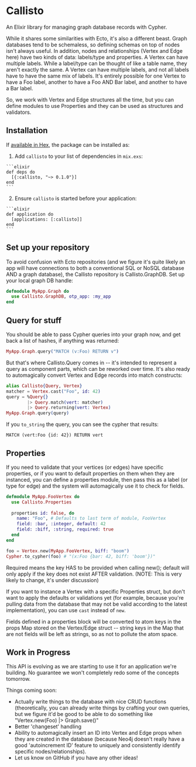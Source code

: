 # Callisto

An Elixir library for managing graph database records with Cypher.

While it shares some similarities with Ecto, it's also a different beast.
Graph databases tend to be schemaless, so defining schemas on top of nodes
isn't always useful.  In addition, nodes and relationships (Vertex and Edge
here) have two kinds of data:  labels/type and properties.  A Vertex can 
have multiple labels.  While a label/type can be thought of like a table
name, they aren't exactly the same.  A Vertex can have multiple labels, and
not all labels have to have the same mix of labels.  It's entirely possible
for one Vertex to have a Foo label, another to have a Foo AND Bar label, and
another to have a Bar label.

So, we work with Vertex and Edge structures all the time, but you can define
modules to use Properties and they can be used as structures and validators.

## Installation

If [available in Hex](https://hex.pm/docs/publish), the package can be installed as:

  1. Add `callisto` to your list of dependencies in `mix.exs`:

    ```elixir
    def deps do
      [{:callisto, "~> 0.1.0"}]
    end
    ```

  2. Ensure `callisto` is started before your application:

    ```elixir
    def application do
      [applications: [:callisto]]
    end
    ```

## Set up your repository

To avoid confusion with Ecto repositories (and we figure it's quite likely an
app will have connections to both a conventional SQL or NoSQL database AND a
graph database), the Callisto repository is Callisto.GraphDB.  Set up your
local graph DB handle:

  ```elixir
  defmodule MyApp.Graph do
    use Callisto.GraphDB, otp_app: :my_app
  end
  ```

## Query for stuff

You should be able to pass Cypher queries into your graph now, and get back
a list of hashes, if anything was returned:

  ```elixir
  MyApp.Graph.query("MATCH (v:Foo) RETURN v")
  ```

But that's where Callisto.Query comes in -- it's intended to represent a query as component parts, which can be reworked over time.  It's also ready to automagically convert Vertex and Edge records into match constructs:

  ```elixir
  alias Callisto{Query, Vertex}
  matcher = Vertex.cast("Foo", id: 42)
  query = %Query{}
          |> Query.match(vert: matcher)
          |> Query.returning(vert: Vertex)
  MyApp.Graph.query(query)
  ```

If you `to_string` the query, you can see the cypher that results:

  ```MATCH (vert:Foo {id: 42}) RETURN vert```

## Properties

If you need to validate that your vertices (or edges) have specific properties, or if you want to default properties on them when they are instanced, you can define a properties module, then pass this as a label (or type for edge) and the system will automagically use it to check for fields.

  ```elixir
  defmodule MyApp.FooVertex do
    use Callisto.Properties
    
    properties id: false, do
      name: "Foo", # Defaults to last term of module, FooVertex
      field: :bar, :integer, default: 42
      field: :biff, :string, required: true
    end
  end
  
  foo = Vertex.new(MyApp.FooVertex, biff: "boom")
  Cypher.to_cypher(foo) # "(x:Foo {bar: 42, biff: 'boom'})"
  ```
  
Required means the key HAS to be provided when calling new(); default
will only apply if the key does not exist AFTER validation.  (NOTE:  This is very likely to change, it's under discussion)

If you want to instance a Vertex with a specific Properties struct, but don't want to apply the defaults or validations yet (for example, because you're pulling data from the database that may not be valid according to the latest implementation), you can use `cast` instead of `new`.

Fields defined in a properties block will be converted to atom keys in the props Map stored on the Vertex/Edge struct -- string keys in the Map that are not fields will be left as strings, so as not to pollute the atom space. 
  
## Work in Progress

This API is evolving as we are starting to use it for an application we're building.  No guarantee we won't completely redo some of the concepts tomorrow.

Things coming soon:

  * Actually write things to the database with nice CRUD functions (theoretically, you can already write things by crafting your own queries, but we figure it'd be good to be able to do something like "Vertex.new(Foo) |> Graph.save()"
  * Better 'changeset' handling
  * Ability to automagically insert an ID into Vertex and Edge props when they are created in the database (because Neo4j doesn't really have a good 'autoincrement ID' feature to uniquely and consistently identify specific nodes/relationships).
  * Let us know on GitHub if you have any other ideas!

 


